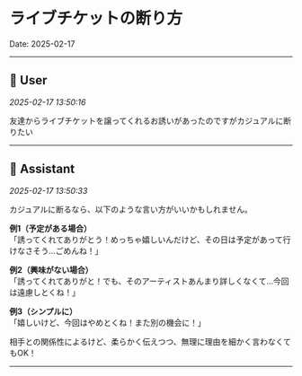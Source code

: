# ライブチケットの断り方

Date: 2025-02-17

---

## 👤 User
*2025-02-17 13:50:16*

友達からライブチケットを譲ってくれるお誘いがあったのですがカジュアルに断りたい

---

## 🤖 Assistant
*2025-02-17 13:50:33*

カジュアルに断るなら、以下のような言い方がいいかもしれません。  

**例1（予定がある場合）**  
「誘ってくれてありがとう！めっちゃ嬉しいんだけど、その日は予定があって行けなさそう…ごめんね！」  

**例2（興味がない場合）**  
「誘ってくれてありがと！でも、そのアーティストあんまり詳しくなくて…今回は遠慮しとくね！」  

**例3（シンプルに）**  
「嬉しいけど、今回はやめとくね！また別の機会に！」  

相手との関係性によるけど、柔らかく伝えつつ、無理に理由を細かく言わなくてもOK！

---
